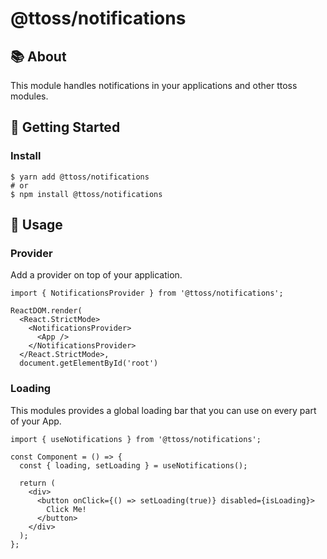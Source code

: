 # @ttoss/notifications

## 📚 About

This module handles notifications in your applications and other ttoss modules.

## 🚀 Getting Started

### Install

```shell
$ yarn add @ttoss/notifications
# or
$ npm install @ttoss/notifications
```

## 📄 Usage

### Provider

Add a provider on top of your application.

```tsx
import { NotificationsProvider } from '@ttoss/notifications';

ReactDOM.render(
  <React.StrictMode>
    <NotificationsProvider>
      <App />
    </NotificationsProvider>
  </React.StrictMode>,
  document.getElementById('root')
```

### Loading

This modules provides a global loading bar that you can use on every part of your App.

```tsx
import { useNotifications } from '@ttoss/notifications';

const Component = () => {
  const { loading, setLoading } = useNotifications();

  return (
    <div>
      <button onClick={() => setLoading(true)} disabled={isLoading}>
        Click Me!
      </button>
    </div>
  );
};
```

